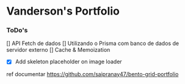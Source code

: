 # Vanderson's Portfolio

### ToDo's
[] API Fetch de dados
[] Utilizando o Prisma com banco de dados de servidor externo
[] Cache & Memoization

- [x] Add skeleton placeholder on image loader


ref documentar
https://github.com/saipranay47/bento-grid-portfolio